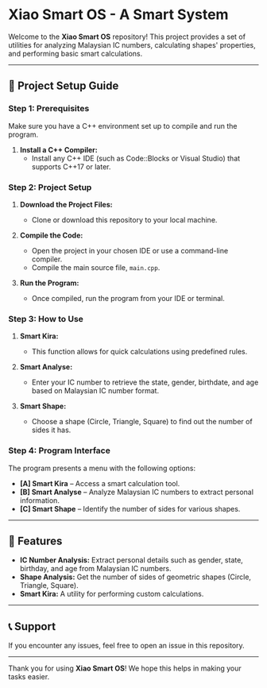 # Xiao Smart OS - A Smart System

Welcome to the **Xiao Smart OS** repository! This project provides a set of utilities for analyzing Malaysian IC numbers, calculating shapes' properties, and performing basic smart calculations.

---

## 🚀 Project Setup Guide

### Step 1: Prerequisites
Make sure you have a C++ environment set up to compile and run the program.

1. **Install a C++ Compiler:**
   - Install any C++ IDE (such as Code::Blocks or Visual Studio) that supports C++17 or later.

### Step 2: Project Setup

1. **Download the Project Files:**
   - Clone or download this repository to your local machine.

2. **Compile the Code:**
   - Open the project in your chosen IDE or use a command-line compiler.
   - Compile the main source file, `main.cpp`.

3. **Run the Program:**
   - Once compiled, run the program from your IDE or terminal.

### Step 3: How to Use

1. **Smart Kira:**  
   - This function allows for quick calculations using predefined rules.
   
2. **Smart Analyse:**  
   - Enter your IC number to retrieve the state, gender, birthdate, and age based on Malaysian IC number format.
   
3. **Smart Shape:**  
   - Choose a shape (Circle, Triangle, Square) to find out the number of sides it has.

### Step 4: Program Interface

The program presents a menu with the following options:

- **[A] Smart Kira** – Access a smart calculation tool.
- **[B] Smart Analyse** – Analyze Malaysian IC numbers to extract personal information.
- **[C] Smart Shape** – Identify the number of sides for various shapes.

---

## 🔧 Features

- **IC Number Analysis:** Extract personal details such as gender, state, birthday, and age from Malaysian IC numbers.
- **Shape Analysis:** Get the number of sides of geometric shapes (Circle, Triangle, Square).
- **Smart Kira:** A utility for performing custom calculations.

---

## 📞 Support

If you encounter any issues, feel free to open an issue in this repository.

---

Thank you for using **Xiao Smart OS**! We hope this helps in making your tasks easier.
